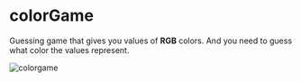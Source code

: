 # colorGame
Guessing game that gives you values of **RGB** colors. And you need to guess what color the values represent.

![colorgame](https://user-images.githubusercontent.com/52567746/78710281-bec7d080-791d-11ea-85c7-73d25c5b7810.png)
